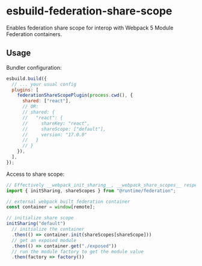 # esbuild-federation-share-scope

Enables federation share scope for interop with Webpack 5 Module Federation containers.

## Usage

Bundler configuration:

```js
esbuild.build({
  // ... your usual config
  plugins: [
    federationShareScopePlugin(process.cwd(), {
      shared: ["react"],
      // OR:
      // shared: {
      //   "react": {
      //     shareKey: "react",
      //     shareScope: ["default"],
      //     version: "17.0.0"
      //   }
      // }
    }),
  ],
});
```

Access to share scope:

```js
// Effectively __webpack_init_sharing__, __webpack_share_scopes__ respectively
import { initSharing, shareScopes } from "@runtime/federation";

// external webpack built federation container
const container = window[remote];

// initialize share scope
initSharing("default")
  // initialize the container
  .then(() => container.init(shareScopes[shareScope]))
  // get an exposed module
  .then(() => container.get("./exposed"))
  // run the module factory to get the module value
  .then(factory => factory())
```
